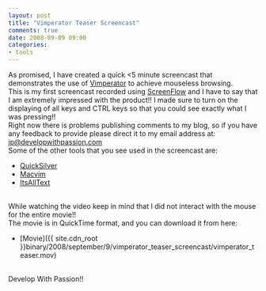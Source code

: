 ```yaml
---
layout: post
title: "Vimperator Teaser Screencast"
comments: true
date: 2008-09-09 09:00
categories:
- tools
---
```


  
As promised, I have created a quick <5 minute screencast that demonstrates the use of [Vimperator](http://vimperator.mozdev.org/) to achieve mouseless browsing.  
This is my first screencast recorded using [ScreenFlow](http://www.flip4mac.com/screenflow.htm) and I have to say that I am extremely impressed with the product!! I made sure to turn on the displaying of all keys and CTRL keys so that you could see exactly what I was pressing!!  
Right now there is problems publishing comments to my blog, so if you have any feedback to provide please direct it to my email address at:  
[jp@developwithpassion.com](mailto:jp@developwithpassion.com)  
Some of the other tools that you see used in the screencast are:  <ul>   <li>[QuickSilver](http://www.versiontracker.com/dyn/moreinfo/macosx/22549)</li>    <li>[Macvim](http://code.google.com/p/macvim/)</li>    <li>[ItsAllText](https://addons.mozilla.org/en-US/firefox/addon/4125)</li> </ul>  
While watching the video keep in mind that I did not interact with the mouse for the entire movie!!  
The movie is in QuickTime format, and you can download it from here:  <ul>   <li>[Movie]({{ site.cdn_root }}binary/2008/september/9/vimperator_teaser_screencast/vimperator_teaser.mov)</li> </ul>  
Develop With Passion!!




